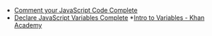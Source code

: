 * [Comment your JavaScript Code Complete](https://www.freecodecamp.com/challenges/comment-your-javascript-code)
* [Declare JavaScript Variables Complete](https://www.freecodecamp.com/challenges/declare-javascript-variables)
  *[Intro to Variables - Khan Academy](https://www.khanacademy.org/computing/computer-programming/programming/variables/p/intro-to-variables)
